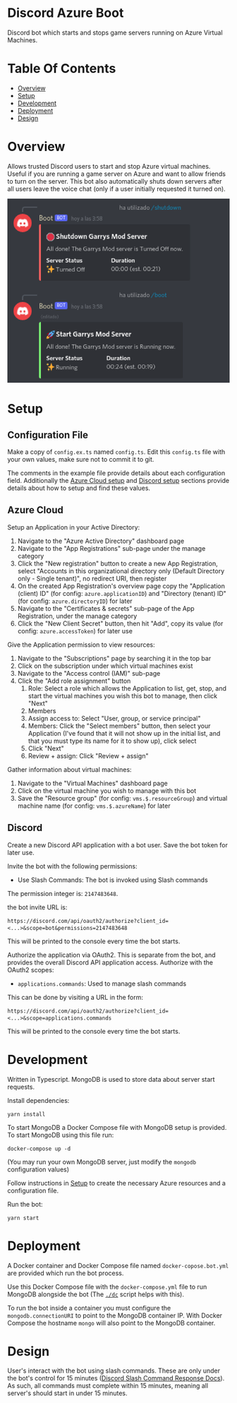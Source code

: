 # Discord Azure Boot
Discord bot which starts and stops game servers running on Azure Virtual Machines.

# Table Of Contents
- [Overview](#overview)
- [Setup](#setup)
- [Development](#development)
- [Deployment](#deployment)
- [Design](#design)

# Overview
Allows trusted Discord users to start and stop Azure virtual machines. Useful if you are running a game server on Azure and want to allow friends to turn on the server. This bot also automatically shuts down servers after all users leave the voice chat (only if a user initially requested it turned on).

![Screenshot of completed boot and shutdown commands](./screenshot.png)

# Setup
## Configuration File
Make a copy of `config.ex.ts` named `config.ts`. Edit this `config.ts` file with your own values, make sure not to commit it to git.

The comments in the example file provide details about each configuration field. Additionally the [Azure Cloud setup](#azure-cloud) and [Discord setup](#discord) sections provide details about how to setup and find these values.

## Azure Cloud
Setup an Application in your Active Directory:

1. Navigate to the "Azure Active Directory" dashboard page
2. Navigate to the "App Registrations" sub-page under the manage category
3. Click the "New registration" button to create a new App Registration, select "Accounts in this organizational directory only (Default Directory only - Single tenant)", no redirect URI, then register
4. On the created App Registration's overview page copy the "Application (client) ID" (for config: `azure.applicationID`) and "Directory (tenant) ID" (for config: `azure.directoryID`) for later
5. Navigate to the "Certificates & secrets" sub-page of the App Registration, under the manage category
6. Click the "New Client Secret" button, then hit "Add", copy its value (for config: `azure.accessToken`) for later use

Give the Application permission to view resources:

1. Navigate to the "Subscriptions" page by searching it in the top bar
2. Click on the subscription under which virtual machines exist
3. Navigate to the "Access control (IAM)" sub-page
4. Click the "Add role assignment" button
   1. Role: Select a role which allows the Application to list, get, stop, and start the virtual machines you wish this bot to manage, then click "Next"
   2. Members
     1. Assign access to: Select "User, group, or service principal"
	 2. Members: Click the "Select members" button, then select your Application (I've found that it will not show up in the initial list, and that you must type its name for it to show up), click select
     3. Click "Next"
   3. Review + assign: Click "Review + assign"

Gather information about virtual machines:

1. Navigate to the "Virtual Machines" dashboard page
2. Click on the virtual machine you wish to manage with this bot
3. Save the "Resource group" (for config: `vms.$.resourceGroup`) and virtual machine name (for config: `vms.$.azureName`) for later

## Discord
Create a new Discord API application with a bot user. Save the bot token for later use.

Invite the bot with the following permissions:

- Use Slash Commands: The bot is invoked using Slash commands

The permission integer is: `2147483648`.

the bot invite URL is:

```
https://discord.com/api/oauth2/authorize?client_id=<...>&scope=bot&permissions=2147483648
```

This will be printed to the console every time the bot starts.

Authorize the application via OAuth2. This is separate from the bot, and provides the overall Discord API application access. Authorize with the OAuth2 scopes:

- `applications.commands`: Used to manage slash commands

This can be done by visiting a URL in the form:

```
https://discord.com/api/oauth2/authorize?client_id=<...>&scope=applications.commands
```

This will be printed to the console every time the bot starts.

# Development
Written in Typescript. MongoDB is used to store data about server start requests.

Install dependencies:

```
yarn install
```

To start MongoDB a Docker Compose file with MongoDB setup is provided. To start MongoDB using this file run:

```
docker-compose up -d
```

(You may run your own MongoDB server, just modify the `mongodb` configuration values)

Follow instructions in [Setup](#setup) to create the necessary Azure resources and a configuration file.

Run the bot:

```
yarn start
```

# Deployment
A Docker container and Docker Compose file  named `docker-copose.bot.yml` are provided which run the bot process.

Use this Docker Compose file with the `docker-compose.yml` file to run MongoDB alongside the bot (The [`./dc`](./dc) script helps with this).

To run the bot inside a container you must configure the `mongodb.connectionURI` to point to the MongoDB container IP. With Docker Compose the hostname `mongo` will also point to the MongoDB container.

# Design
User's interact with the bot using slash commands. These are only under the bot's control for 15 minutes ([Discord Slash Command Response Docs](https://discord.com/developers/docs/interactions/slash-commands#responding-to-an-interaction)). As such, all commands must complete within 15 minutes, meaning all server's should start in under 15 minutes.
